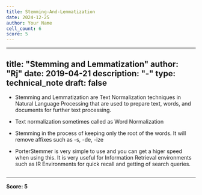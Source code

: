 ```yaml
---
title: Stemming-And-Lemmatization
date: 2024-12-25
author: Your Name
cell_count: 6
score: 5
---
```


---
title: "Stemming and Lemmatization"
author: "Rj"
date: 2019-04-21
description: "-"
type: technical_note
draft: false
---
* Stemming and Lemmatization are Text Normalization techniques in Natural Language Processing that are used to prepare text, words, and documents for further text processing.

* Text normalization sometimes called as Word Normalization

* Stemming in the process of keeping only the root of the words. It will remove affixes such as -s, -de, -ize

* PorterStemmer is very simple to use and you can get a higer speed when using this. It is very useful for Information Retrieval environments such as IR Environments for quick recall and getting of search queries.


```python

```


---
**Score: 5**
